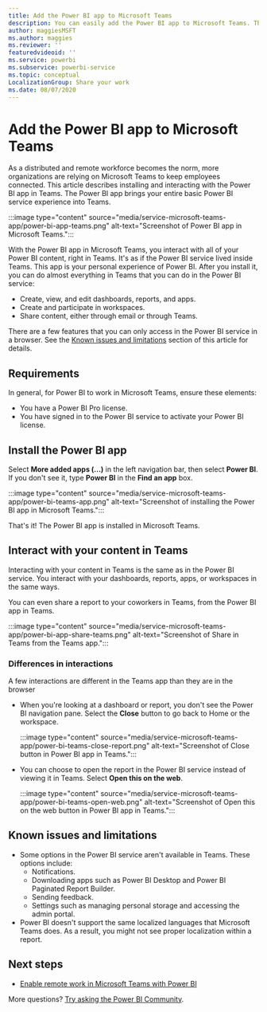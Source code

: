 ```yaml
---
title: Add the Power BI app to Microsoft Teams
description: You can easily add the Power BI app to Microsoft Teams. The Power BI app brings the entire basic Power BI service experience into Teams.
author: maggiesMSFT
ms.author: maggies
ms.reviewer: ''
featuredvideoid: ''
ms.service: powerbi
ms.subservice: powerbi-service
ms.topic: conceptual
LocalizationGroup: Share your work
ms.date: 08/07/2020
---
```


# Add the Power BI app to Microsoft Teams

As a distributed and remote workforce becomes the norm, more organizations are relying on Microsoft Teams to keep employees connected. This article describes installing and interacting with the Power BI app in Teams. The Power BI app brings your entire basic Power BI service experience into Teams.

:::image type="content" source="media/service-microsoft-teams-app/power-bi-app-teams.png" alt-text="Screenshot of Power BI app in Microsoft Teams.":::

With the Power BI app in Microsoft Teams, you interact with all of your Power BI content, right in Teams. It's as if the Power BI service lived inside Teams. This app is your personal experience of Power BI. After you install it, you can do almost everything in Teams that you can do in the Power BI service:

- Create, view, and edit dashboards, reports, and apps.
- Create and participate in workspaces.
- Share content, either through email or through Teams.

There are a few features that you can only access in the Power BI service in a browser. See the [Known issues and limitations](#known-issues-and-limitations) section of this article for details.

## Requirements

In general, for Power BI to work in Microsoft Teams, ensure these elements:

- You have a Power BI Pro license.
- You have signed in to the Power BI service to activate your Power BI license.

## Install the Power BI app

Select **More added apps (...)** in the left navigation bar, then select **Power BI**. If you don't see it, type **Power BI** in the **Find an app** box.

:::image type="content" source="media/service-microsoft-teams-app/power-bi-teams-app.png" alt-text="Screenshot of installing the Power BI app in Microsoft Teams.":::

That's it! The Power BI app is installed in Microsoft Teams.

## Interact with your content in Teams

Interacting with your content in Teams is the same as in the Power BI service. You interact with your dashboards, reports, apps, or workspaces in the same ways. 

You can even share a report to your coworkers in Teams, from the Power BI app in Teams.

:::image type="content" source="media/service-microsoft-teams-app/power-bi-app-share-teams.png" alt-text="Screenshot of Share in Teams from the Teams app.":::

### Differences in interactions

A few interactions are different in the Teams app than they are in the browser

- When you're looking at a dashboard or report, you don't see the Power BI navigation pane. Select the **Close** button to go back to Home or the workspace.

    :::image type="content" source="media/service-microsoft-teams-app/power-bi-teams-close-report.png" alt-text="Screenshot of Close button in Power BI app in Teams.":::

- You can choose to open the report in the Power BI service instead of viewing it in Teams. Select **Open this on the web**.

    :::image type="content" source="media/service-microsoft-teams-app/power-bi-teams-open-web.png" alt-text="Screenshot of Open this on the web button in Power BI app in Teams.":::

## Known issues and limitations

- Some options in the Power BI service aren't available in Teams. These options include:
    - Notifications.
    - Downloading apps such as Power BI Desktop and Power BI Paginated Report Builder.
    - Sending feedback.
    - Settings such as managing personal storage and accessing the admin portal.
- Power BI doesn't support the same localized languages that Microsoft Teams does. As a result, you might not see proper localization within a report.

## Next steps

- [Enable remote work in Microsoft Teams with Power BI](service-collaborate-microsoft-teams.md)

More questions? [Try asking the Power BI Community](https://community.powerbi.com/).
